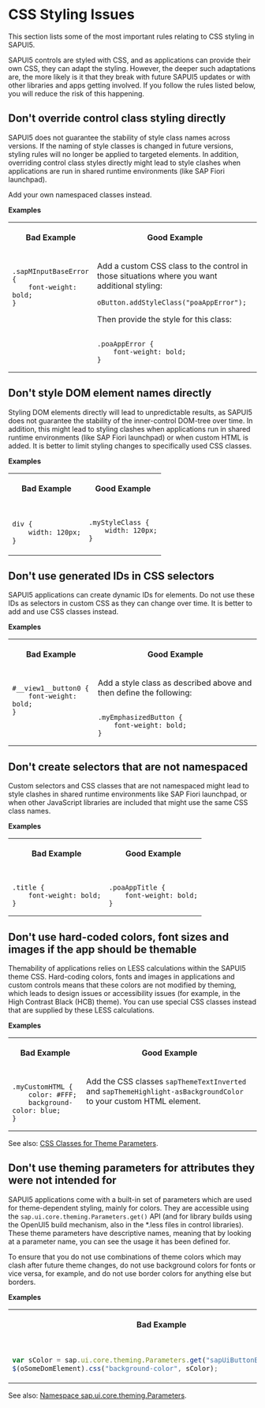 <!-- loio9d87f925dfbb4e99b9e2963693aa00ef -->

# CSS Styling Issues

This section lists some of the most important rules relating to CSS styling in SAPUI5.

SAPUI5 controls are styled with CSS, and as applications can provide their own CSS, they can adapt the styling. However, the deeper such adaptations are, the more likely is it that they break with future SAPUI5 updates or with other libraries and apps getting involved. If you follow the rules listed below, you will reduce the risk of this happening.



<a name="loio9d87f925dfbb4e99b9e2963693aa00ef__1"/>

## Don't override control class styling directly

SAPUI5 does not guarantee the stability of style class names across versions. If the naming of style classes is changed in future versions, styling rules will no longer be applied to targeted elements. In addition, overriding control class styles directly might lead to style clashes when applications are run in shared runtime environments \(like SAP Fiori launchpad\).

Add your own namespaced classes instead.

**Examples**


<table>
<tr>
<th valign="top">

Bad Example

</th>
<th valign="top">

Good Example

</th>
</tr>
<tr>
<td valign="top">

```

.sapMInputBaseError {
	font-weight: bold;
}
```



</td>
<td valign="top">

Add a custom CSS class to the control in those situations where you want additional styling:

`oButton.addStyleClass("poaAppError");`

Then provide the style for this class:

```

.poaAppError {
	font-weight: bold;
}

```



</td>
</tr>
</table>



<a name="loio9d87f925dfbb4e99b9e2963693aa00ef__2"/>

## Don't style DOM element names directly

Styling DOM elements directly will lead to unpredictable results, as SAPUI5 does not guarantee the stability of the inner-control DOM-tree over time. In addition, this might lead to styling clashes when applications run in shared runtime environments \(like SAP Fiori launchpad\) or when custom HTML is added. It is better to limit styling changes to specifically used CSS classes.

**Examples**


<table>
<tr>
<th valign="top">

Bad Example

</th>
<th valign="top">

Good Example

</th>
</tr>
<tr>
<td valign="top">

```html

div {
	width: 120px;
}
```



</td>
<td valign="top">

```

.myStyleClass {
	width: 120px;
}
```



</td>
</tr>
</table>



<a name="loio9d87f925dfbb4e99b9e2963693aa00ef__3"/>

## Don't use generated IDs in CSS selectors

SAPUI5 applications can create dynamic IDs for elements. Do not use these IDs as selectors in custom CSS as they can change over time. It is better to add and use CSS classes instead.

**Examples**


<table>
<tr>
<th valign="top">

Bad Example

</th>
<th valign="top">

Good Example

</th>
</tr>
<tr>
<td valign="top">

```

#__view1__button0 {
	font-weight: bold;
}
```



</td>
<td valign="top">

Add a style class as described above and then define the following:

```

.myEmphasizedButton {
	font-weight: bold;
}
```



</td>
</tr>
</table>



<a name="loio9d87f925dfbb4e99b9e2963693aa00ef__4"/>

## Don't create selectors that are not namespaced

Custom selectors and CSS classes that are not namespaced might lead to style clashes in shared runtime environments like SAP Fiori launchpad, or when other JavaScript libraries are included that might use the same CSS class names.

**Examples**


<table>
<tr>
<th valign="top">

Bad Example

</th>
<th valign="top">

Good Example

</th>
</tr>
<tr>
<td valign="top">

```

.title {
	font-weight: bold;
}
```



</td>
<td valign="top">

```

.poaAppTitle {
	font-weight: bold;
}
```



</td>
</tr>
</table>



<a name="loio9d87f925dfbb4e99b9e2963693aa00ef__5"/>

## Don't use hard-coded colors, font sizes and images if the app should be themable

Themability of applications relies on LESS calculations within the SAPUI5 theme CSS. Hard-coding colors, fonts and images in applications and custom controls means that these colors are not modified by theming, which leads to design issues or accessibility issues \(for example, in the High Contrast Black \(HCB\) theme\). You can use special CSS classes instead that are supplied by these LESS calculations.

**Examples**


<table>
<tr>
<th valign="top">

Bad Example

</th>
<th valign="top">

Good Example

</th>
</tr>
<tr>
<td valign="top">

```

.myCustomHTML {
	color: #FFF;
	background-color: blue;
}
```



</td>
<td valign="top">

Add the CSS classes `sapThemeTextInverted` and `sapThemeHighlight-asBackgroundColor` to your custom HTML element.

</td>
</tr>
</table>

See also: [CSS Classes for Theme Parameters](../04_Essentials/css-classes-for-theme-parameters-ea08f53.md).



<a name="loio9d87f925dfbb4e99b9e2963693aa00ef__6"/>

## Don't use theming parameters for attributes they were not intended for

SAPUI5 applications come with a built-in set of parameters which are used for theme-dependent styling, mainly for colors. They are accessible using the `sap.ui.core.theming.Parameters.get()` API \(and for library builds using the OpenUI5 build mechanism, also in the \*.less files in control libraries\). These theme parameters have descriptive names, meaning that by looking at a parameter name, you can see the usage it has been defined for.

To ensure that you do not use combinations of theme colors which may clash after future theme changes, do not use background colors for fonts or vice versa, for example, and do not use border colors for anything else but borders.

**Examples**


<table>
<tr>
<th valign="top">

Bad Example

</th>
<th valign="top">

Good Example

</th>
</tr>
<tr>
<td valign="top">

```js

var sColor = sap.ui.core.theming.Parameters.get("sapUiButtonBorderColor");
$(oSomeDomElement).css("background-color", sColor);
```



</td>
<td valign="top">

```js

var sColor = sap.ui.core.theming.Parameters.get("sapUiButtonBorderColor");
$(oSomeDomElement).css("border-color", sColor);
```



</td>
</tr>
</table>

See also: [Namespace sap.ui.core.theming.Parameters](https://ui5.sap.com/#/api/sap.ui.core.theming.Parameters).

